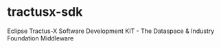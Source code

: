 # tractusx-sdk
Eclipse Tractus-X Software Development KIT - The Dataspace &amp; Industry Foundation Middleware
